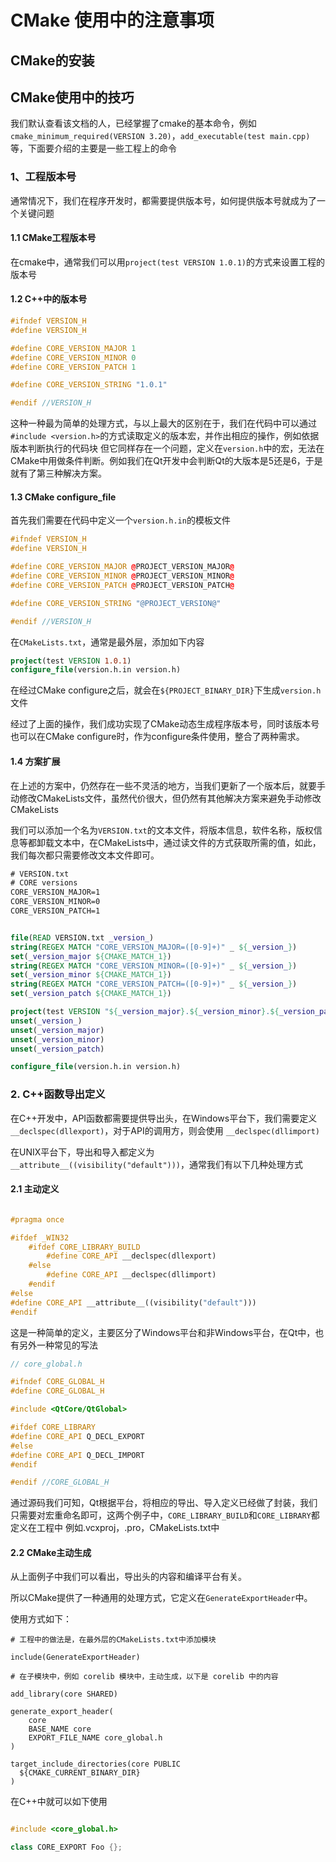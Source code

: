 # CMake 使用中的注意事项

## CMake的安装

## CMake使用中的技巧

我们默认查看该文档的人，已经掌握了cmake的基本命令，例如`cmake_minimum_required(VERSION 3.20)`，`add_executable(test main.cpp)`等，下面要介绍的主要是一些工程上的命令

### 1、工程版本号

通常情况下，我们在程序开发时，都需要提供版本号，如何提供版本号就成为了一个关键问题

#### 1.1 CMake工程版本号

在cmake中，通常我们可以用`project(test VERSION 1.0.1)`的方式来设置工程的版本号

#### 1.2 C++中的版本号

```c++
#ifndef VERSION_H
#define VERSION_H

#define CORE_VERSION_MAJOR 1
#define CORE_VERSION_MINOR 0
#define CORE_VERSION_PATCH 1

#define CORE_VERSION_STRING "1.0.1"

#endif //VERSION_H
```

这种一种最为简单的处理方式，与以上最大的区别在于，我们在代码中可以通过`#include <version.h>`的方式读取定义的版本宏，并作出相应的操作，例如依据版本判断执行的代码块
但它同样存在一个问题，定义在`version.h`中的宏，无法在CMake中用做条件判断。例如我们在Qt开发中会判断Qt的大版本是5还是6，于是就有了第三种解决方案。

#### 1.3 CMake configure_file

首先我们需要在代码中定义一个`version.h.in`的模板文件
```C++
#ifndef VERSION_H
#define VERSION_H

#define CORE_VERSION_MAJOR @PROJECT_VERSION_MAJOR@
#define CORE_VERSION_MINOR @PROJECT_VERSION_MINOR@
#define CORE_VERSION_PATCH @PROJECT_VERSION_PATCH@

#define CORE_VERSION_STRING "@PROJECT_VERSION@"

#endif //VERSION_H
```

在`CMakeLists.txt`，通常是最外层，添加如下内容
```CMake
project(test VERSION 1.0.1)
configure_file(version.h.in version.h)
```

在经过CMake configure之后，就会在`${PROJECT_BINARY_DIR}`下生成`version.h`文件

经过了上面的操作，我们成功实现了CMake动态生成程序版本号，同时该版本号也可以在CMake configure时，作为configure条件使用，整合了两种需求。

#### 1.4 方案扩展

在上述的方案中，仍然存在一些不灵活的地方，当我们更新了一个版本后，就要手动修改CMakeLists文件，虽然代价很大，但仍然有其他解决方案来避免手动修改CMakeLists

我们可以添加一个名为`VERSION.txt`的文本文件，将版本信息，软件名称，版权信息等都卸载文本中，在CMakeLists中，通过读文件的方式获取所需的值，如此，我们每次都只需要修改文本文件即可。


```txt
# VERSION.txt
# CORE versions
CORE_VERSION_MAJOR=1
CORE_VERSION_MINOR=0
CORE_VERSION_PATCH=1
```

```CMake

file(READ VERSION.txt _version_)
string(REGEX MATCH "CORE_VERSION_MAJOR=([0-9]+)" _ ${_version_})
set(_version_major ${CMAKE_MATCH_1})
string(REGEX MATCH "CORE_VERSION_MINOR=([0-9]+)" _ ${_version_})
set(_version_minor ${CMAKE_MATCH_1})
string(REGEX MATCH "CORE_VERSION_PATCH=([0-9]+)" _ ${_version_})
set(_version_patch ${CMAKE_MATCH_1})

project(test VERSION "${_version_major}.${_version_minor}.${_version_patch}")
unset(_version_)
unset(_version_major)
unset(_version_minor)
unset(_version_patch)

configure_file(version.h.in version.h)

```

### 2. C++函数导出定义

在C++开发中，API函数都需要提供导出头，在Windows平台下，我们需要定义 `__declspec(dllexport)`，对于API的调用方，则会使用 `__declspec(dllimport)`

在UNIX平台下，导出和导入都定义为`__attribute__((visibility("default")))`，通常我们有以下几种处理方式

#### 2.1 主动定义
```C++

#pragma once

#ifdef _WIN32
    #ifdef CORE_LIBRARY_BUILD
        #define CORE_API __declspec(dllexport)
    #else
        #define CORE_API __declspec(dllimport)
    #endif
#else
#define CORE_API __attribute__((visibility("default")))
#endif

```

这是一种简单的定义，主要区分了Windows平台和非Windows平台，在Qt中，也有另外一种常见的写法
```C++
// core_global.h

#ifndef CORE_GLOBAL_H
#define CORE_GLOBAL_H

#include <QtCore/QtGlobal>

#ifdef CORE_LIBRARY
#define CORE_API Q_DECL_EXPORT
#else
#define CORE_API Q_DECL_IMPORT
#endif

#endif //CORE_GLOBAL_H
```

通过源码我们可知，Qt根据平台，将相应的导出、导入定义已经做了封装，我们只需要对宏重命名即可，这两个例子中，`CORE_LIBRARY_BUILD`和`CORE_LIBRARY`都定义在工程中
例如.vcxproj，.pro，CMakeLists.txt中

#### 2.2 CMake主动生成

从上面例子中我们可以看出，导出头的内容和编译平台有关。

所以CMake提供了一种通用的处理方式，它定义在`GenerateExportHeader`中。

使用方式如下：

```CMakeLists
# 工程中的做法是，在最外层的CMakeLists.txt中添加模块

include(GenerateExportHeader)

# 在子模块中，例如 corelib 模块中，主动生成，以下是 corelib 中的内容

add_library(core SHARED)

generate_export_header( 
    core
    BASE_NAME core
    EXPORT_FILE_NAME core_global.h
)

target_include_directories(core PUBLIC
  ${CMAKE_CURRENT_BINARY_DIR}
)

```

在C++中就可以如下使用
```C++

#include <core_global.h>

class CORE_EXPORT Foo {};
```

